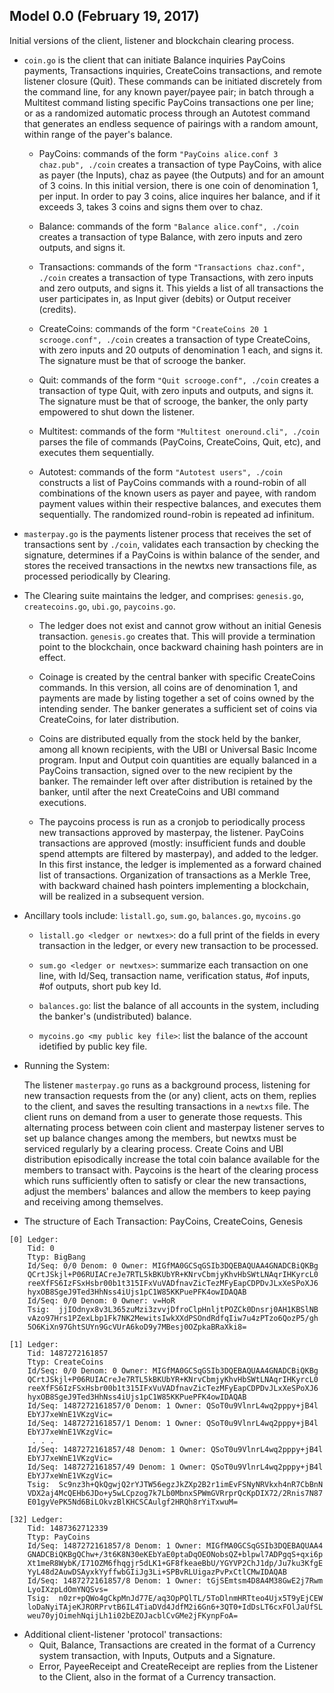 Model 0.0 (February 19, 2017)
-----------------------------

Initial versions of the client, listener and blockchain clearing
process.

- `coin.go` is the client that can initiate Balance inquiries
  PayCoins payments, Transactions inquiries, CreateCoins transactions,
  and remote listener closure (Quit). These commands can be initiated
  discretely from the command line, for any known payer/payee pair;
  in batch through a Multitest command listing specific PayCoins
  transactions one per line; or as a randomized automatic process
  through an Autotest command that generates an endless sequence
  of pairings with a random amount, within range of the payer's
  balance.

  - PayCoins:  commands of the form
    `"PayCoins alice.conf 3 chaz.pub", ./coin`
    creates a transaction of type PayCoins, with alice as payer
    (the Inputs), chaz as payee (the Outputs) and for an amount of 3
    coins. In this initial version, there is one coin of denomination 1,
    per input. In order to pay 3 coins, alice inquires her balance, and
    if it exceeds 3, takes 3 coins and signs them over to chaz.

  - Balance: commands of the form `"Balance alice.conf", ./coin`
    creates a transaction of type Balance, with zero inputs and zero outputs,
    and signs it.

  - Transactions: commands of the form `"Transactions chaz.conf", ./coin`
    creates a transaction of type Transactions, with zero inputs and
    zero outputs, and signs it. This yields a list of all transactions
    the user participates in, as Input giver (debits) or Output receiver
    (credits).

  - CreateCoins: commands of the form `"CreateCoins 20 1 scrooge.conf", ./coin`
    creates a transaction of type CreateCoins, with zero inputs and
    20 outputs of denomination 1 each, and signs it. The signature must be
    that of scrooge the banker.

  - Quit: commands of the form `"Quit scrooge.conf", ./coin` creates a
    transaction of type Quit, with zero inputs and outputs, and signs it.
    The signature must be that of scrooge, the banker, the only party
    empowered to shut down the listener.

  - Multitest: commands of the form `"Multitest oneround.cli", ./coin` parses
    the file of commands (PayCoins, CreateCoins, Quit, etc), and executes
    them sequentially.

  - Autotest: commands of the form `"Autotest users", ./coin` constructs a
    list of PayCoins commands with a round-robin of all combinations of
    the known users as payer and payee, with random payment values within
    their respective balances, and executes them sequentially. The
    randomized round-robin is repeated ad infinitum.

- `masterpay.go` is the payments listener process that receives the
  set of transactions sent by `./coin`, validates each transaction
  by checking the signature, determines if a PayCoins is within
  balance of the sender, and stores the received transactions in the
  newtxs new transactions file, as processed periodically by Clearing.

- The Clearing suite maintains the ledger, and comprises: `genesis.go`,
  `createcoins.go`, `ubi.go`, `paycoins.go`.

  - The ledger does not exist and cannot grow without an initial Genesis
    transaction. `genesis.go` creates that. This will provide a termination
    point to the blockchain, once backward chaining hash pointers are in
    effect.

  - Coinage is created by the central banker with specific CreateCoins
    commands. In this version, all coins are of denomination 1, and
    payments are made by listing together a set of coins owned by the
    intending sender. The banker generates a sufficient set of coins via
    CreateCoins, for later distribution.

  - Coins are distributed equally from the stock held by the banker, among
    all known recipients, with the UBI or Universal Basic Income program.
    Input and Output coin quantities are equally balanced in a PayCoins
    transaction, signed over to the new recipient by the banker. The
    remainder left over after distribution is retained by the banker, until
    after the next CreateCoins and UBI command executions.

  - The paycoins process is run as a cronjob to periodically process new
    transactions approved by masterpay, the listener. PayCoins transactions
    are approved (mostly: insufficient funds and double spend attempts
    are filtered by masterpay), and added to the ledger. In this first
    instance, the ledger is implemented as a forward chained list of
    transactions. Organization of transactions as a Merkle Tree, with
    backward chained hash pointers implementing a blockchain, will be
    realized in a subsequent version.


- Ancillary tools include: `listall.go`,
                           `sum.go`,
                           `balances.go`,
                           `mycoins.go`

  - `listall.go <ledger or newtxes>`: do a full print of the fields in
    every transaction in the ledger, or every new transaction to be
    processed.

  - `sum.go <ledger or newtxes>`: summarize each transaction on one line,
    with Id/Seq, transaction name, verification status, #of inputs,
    #of outputs, short pub key Id.

  - `balances.go`: list the balance of all accounts in the system,
    including the banker's (undistributed) balance.

  - `mycoins.go <my public key file>`: list the balance of the account
    idetified by public key file.


- Running the System:

  The listener `masterpay.go` runs as a background process, listening for
  new transaction requests from the (or any) client, acts on them, replies
  to the client, and saves the resulting transactions in a `newtxs` file.
  The client runs on demand from a user to generate those requests. This
  alternating process between coin client and masterpay listener serves
  to set up balance changes among the members, but newtxs must be
  serviced regularly by a clearing process. Create Coins and UBI
  distribution episodically increase the total coin balance available
  for the members to transact with. Paycoins is the heart of the clearing
  process which runs sufficiently often to satisfy or clear the new
  transactions, adjust the members' balances and allow the members to
  keep paying and receiving among themselves.

- The structure of Each Transaction: PayCoins, CreateCoins, Genesis

```
[0] Ledger:
    Tid: 0
    Ttyp: BigBang
    Id/Seq: 0/0 Denom: 0 Owner: MIGfMA0GCSqGSIb3DQEBAQUAA4GNADCBiQKBg
    QCrtJSkjl+P06RUIACreJe7RTL5kBKUbYR+KNrvCbmjyKhvHbSWtLNAqrIHKyrcL0
    reeXfFS6IzFSxHsbr00b1t315IFxVuVADfnavZicTezMFyEapCDPDvJLxXeSPoXJ6
    hyxOB8SgeJ9Ted3HhNss4iUjs1pC1W85KKPuePFK4owIDAQAB
    Id/Seq: 0/0 Denom: 0 Owner: v=HoR
    Tsig:  jjIOdnyx8v3L365zuMzi3zvvjDfroClpHnljtPOZCk0Dnsrj0AH1KBSlNB
    vAzo97Hrs1PZexLbp1Fk7NK2MewitsIwkXXdPSOndRdfqIiw7u4zPTzo6QozP5/gh
    5O6KiXn97GhtSUYn9GcVUrA6koD9y7MBesj0OZpkaBRaXki8=
```

```
[1] Ledger:
    Tid: 1487272161857
    Ttyp: CreateCoins
    Id/Seq: 0/0 Denom: 0 Owner: MIGfMA0GCSqGSIb3DQEBAQUAA4GNADCBiQKBg
    QCrtJSkjl+P06RUIACreJe7RTL5kBKUbYR+KNrvCbmjyKhvHbSWtLNAqrIHKyrcL0
    reeXfFS6IzFSxHsbr00b1t315IFxVuVADfnavZicTezMFyEapCDPDvJLxXeSPoXJ6
    hyxOB8SgeJ9Ted3HhNss4iUjs1pC1W85KKPuePFK4owIDAQAB
    Id/Seq: 1487272161857/0 Denom: 1 Owner: QSoT0u9VlnrL4wq2pppy+jB4l
    EbYJ7xeWnE1VKzgVic=
    Id/Seq: 1487272161857/1 Denom: 1 Owner: QSoT0u9VlnrL4wq2pppy+jB4l
    EbYJ7xeWnE1VKzgVic=
     . . .
    Id/Seq: 1487272161857/48 Denom: 1 Owner: QSoT0u9VlnrL4wq2pppy+jB4l
    EbYJ7xeWnE1VKzgVic=
    Id/Seq: 1487272161857/49 Denom: 1 Owner: QSoT0u9VlnrL4wq2pppy+jB4l
    EbYJ7xeWnE1VKzgVic=
    Tsig:  Sc9nz3h+QkQgwjQ2rYJTW56egzJkZXp2B2r1imEvFSNyNRVkxh4nR7CbBnN
    VDX2aj4McQEHb6JDo+y5wLCpzog7k7Lb0MbnxSPWmGVRrprQcKpDIX72/2Rnis7N87
    E01gyVePK5Nd6BiLOkvzBlKHCSCAulgf2HRQh8rYiTxwuM=
```

```
[32] Ledger:
    Tid: 1487362712339
    Ttyp: PayCoins
    Id/Seq: 1487272161857/8 Denom: 1 Owner: MIGfMA0GCSqGSIb3DQEBAQUAA4
    GNADCBiQKBgQChw+/3t6K8N30eKEbYaE0ptaDqOEONobsQZ+blpwl7ADPgqS+qxi6p
    Xt1meR8WybK/I71OZM6fhqgjr5dLK1+GF8fkeaeBbU/YGYVP2ChJ1dp/Ju7ku3KfgE
    YyL48d2AuwDSAyxkYyffwbGIiJg3Li+SPBvRLUigazPvPxCtlCMwIDAQAB
    Id/Seq: 1487272161857/8 Denom: 1 Owner: tGjSEmtsm4D8A4M38GwE2j7Rwm
    LyoIXzpLdOmYNQSvs=
    Tsig:  n0zr+pQWo4gCkpMnJd77E/aq3OpPQlTL/5ToDlnmHRTteo4Ujx5T9yEjCEW
    loDaNyiTAjeKJRORPrvtB6IL4TiaDVd4JdfM2i6Gn6+3QT0+IdDsLT6cxFOlJaUfSL
    weu70yjOimehNqijLh1i02bEZOJacblCvGMe2jFKynpFoA=
```

- Additional client-listener 'protocol' transactions:
  - Quit, Balance, Transactions are created in the format of a Currency
  system transaction, with Inputs, Outputs and a Signature.
  - Error, PayeeReceipt and CreateReceipt are replies from the Listener
  to the Client, also in the format of a Currency transaction.
